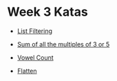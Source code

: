 # Week 3 Katas

- [List Filtering](https://www.codewars.com/kata/list-filtering/javascript)

- [Sum of all the multiples of 3 or 5](https://www.codewars.com/kata/sum-of-all-the-multiples-of-3-or-5/javascript)

- [Vowel Count](https://www.codewars.com/kata/vowel-count/train/javascript)

- [Flatten](https://www.codewars.com/kata/flatten-1/javascript)